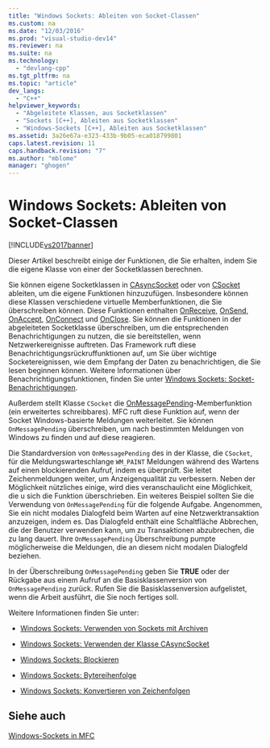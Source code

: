 ```yaml
---
title: "Windows Sockets: Ableiten von Socket-Classen"
ms.custom: na
ms.date: "12/03/2016"
ms.prod: "visual-studio-dev14"
ms.reviewer: na
ms.suite: na
ms.technology: 
  - "devlang-cpp"
ms.tgt_pltfrm: na
ms.topic: "article"
dev_langs: 
  - "C++"
helpviewer_keywords: 
  - "Abgeleitete Klassen, aus Socketklassen"
  - "Sockets [C++], Ableiten aus Socketklassen"
  - "Windows-Sockets [C++], Ableiten aus Socketklassen"
ms.assetid: 3a26e67a-e323-433b-9b05-eca018799801
caps.latest.revision: 11
caps.handback.revision: "7"
ms.author: "mblome"
manager: "ghogen"
---
```

# Windows Sockets: Ableiten von Socket-Classen
[!INCLUDE[vs2017banner](../assembler/inline/includes/vs2017banner.md)]

Dieser Artikel beschreibt einige der Funktionen, die Sie erhalten, indem Sie die eigene Klasse von einer der Socketklassen berechnen.  
  
 Sie können eigene Socketklassen in [CAsyncSocket](../mfc/reference/casyncsocket-class.md) oder von [CSocket](../mfc/reference/csocket-class.md) ableiten, um die eigene Funktionen hinzuzufügen.  Insbesondere können diese Klassen verschiedene virtuelle Memberfunktionen, die Sie überschreiben können.  Diese Funktionen enthalten [OnReceive](../Topic/CAsyncSocket::OnReceive.md), [OnSend](../Topic/CAsyncSocket::OnSend.md), [OnAccept](../Topic/CAsyncSocket::OnAccept.md), [OnConnect](../Topic/CAsyncSocket::OnConnect.md) und [OnClose](../Topic/CAsyncSocket::OnClose.md).  Sie können die Funktionen in der abgeleiteten Socketklasse überschreiben, um die entsprechenden Benachrichtigungen zu nutzen, die sie bereitstellen, wenn Netzwerkereignisse auftreten.  Das Framework ruft diese Benachrichtigungsrückruffunktionen auf, um Sie über wichtige Socketereignissen, wie dem Empfang der Daten zu benachrichtigen, die Sie lesen beginnen können.  Weitere Informationen über Benachrichtigungsfunktionen, finden Sie unter [Windows Sockets: Socket\-Benachrichtigungen](../mfc/windows-sockets-socket-notifications.md).  
  
 Außerdem stellt Klasse `CSocket` die [OnMessagePending](../Topic/CSocket::OnMessagePending.md)\-Memberfunktion \(ein erweitertes schreibbares\).  MFC ruft diese Funktion auf, wenn der Socket Windows\-basierte Meldungen weiterleitet.  Sie können `OnMessagePending` überschreiben, um nach bestimmten Meldungen von Windows zu finden und auf diese reagieren.  
  
 Die Standardversion von `OnMessagePending` des in der Klasse, die `CSocket`, für die Meldungswarteschlange `WM_PAINT` Meldungen während des Wartens auf einen blockierenden Aufruf, indem es überprüft.  Sie leitet Zeichenmeldungen weiter, um Anzeigenqualität zu verbessern.  Neben der Möglichkeit nützliches einige, wird dies veranschaulicht eine Möglichkeit, die u sich die Funktion überschrieben.  Ein weiteres Beispiel sollten Sie die Verwendung von `OnMessagePending` für die folgende Aufgabe.  Angenommen, Sie ein nicht modales Dialogfeld beim Warten auf eine Netzwerktransaktion anzuzeigen, indem es.  Das Dialogfeld enthält eine Schaltfläche Abbrechen, die der Benutzer verwenden kann, um zu Transaktionen abzubrechen, die zu lang dauert.  Ihre `OnMessagePending` Überschreibung pumpte möglicherweise die Meldungen, die an diesem nicht modalen Dialogfeld beziehen.  
  
 In der Überschreibung `OnMessagePending` geben Sie **TRUE** oder der Rückgabe aus einem Aufruf an die Basisklassenversion von `OnMessagePending` zurück.  Rufen Sie die Basisklassenversion aufgelistet, wenn die Arbeit ausführt, die Sie noch fertiges soll.  
  
 Weitere Informationen finden Sie unter:  
  
-   [Windows Sockets: Verwenden von Sockets mit Archiven](../mfc/windows-sockets-using-sockets-with-archives.md)  
  
-   [Windows Sockets: Verwenden der Klasse CAsyncSocket](../mfc/windows-sockets-using-class-casyncsocket.md)  
  
-   [Windows Sockets: Blockieren](../mfc/windows-sockets-blocking.md)  
  
-   [Windows Sockets: Bytereihenfolge](../mfc/windows-sockets-byte-ordering.md)  
  
-   [Windows Sockets: Konvertieren von Zeichenfolgen](../mfc/windows-sockets-converting-strings.md)  
  
## Siehe auch  
 [Windows\-Sockets in MFC](../mfc/windows-sockets-in-mfc.md)